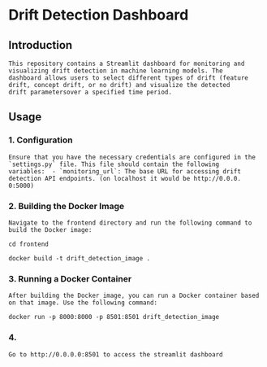 # Drift Detection Dashboard  

## Introduction 

    This repository contains a Streamlit dashboard for monitoring and visualizing drift detection in machine learning models. The 
    dashboard allows users to select different types of drift (feature drift, concept drift, or no drift) and visualize the detected 
    drift parametersover a specified time period.

## Usage

### 1. Configuration

    Ensure that you have the necessary credentials are configured in the `settings.py` file. This file should contain the following 
    variables:  - `monitoring_url`: The base URL for accessing drift detection API endpoints. (on localhost it would be http://0.0.0.
    0:5000)

### 2. Building the Docker Image

    Navigate to the frontend directory and run the following command to build the Docker image:
    
    cd frontend

    docker build -t drift_detection_image .


### 3. Running a Docker Container

    After building the Docker image, you can run a Docker container based on that image. Use the following command: 

    docker run -p 8000:8000 -p 8501:8501 drift_detection_image

### 4. 
    Go to http://0.0.0.0:8501 to access the streamlit dashboard

